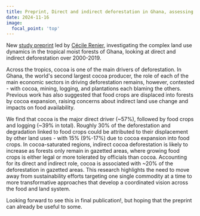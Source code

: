 ```yaml
---
title: Preprint, Direct and indirect deforestation in Ghana, assessing the role of cocoa, mining, plantations, settlements, and food crops and logging
date: 2024-11-16
image:
  focal_point: 'top'
---
```


New [study preprint](https://doi.org/10.31220/agriRxiv.2025.00302) led by [Cécile Renier](https://landsystems-lab.earth/author/cecile-renier/), investigating the complex land use dynamics in the tropical moist forests of Ghana, looking at direct and indirect deforestation over 2000-2019. 

<!--more-->

Across the tropics, cocoa is one of the main drivers of deforestation. In Ghana, the world's second largest cocoa producer, the role of each of the main economic sectors in driving deforestation remains, however, contested - with cocoa, mining, logging, and plantations each blaming the others. Previous work has also suggested that food crops are displaced into forests by cocoa expansion, raising concerns about indirect land use change and impacts on food availability. 

We find that cocoa is the major direct driver (~57%), followed by food crops and logging (~39% in total). Roughly 30% of the deforestation and degradation linked to food crops could be attributed to their displacement by other land uses - with 15% (9%-17%) due to cocoa expansion into food crops. In cocoa-saturated regions, indirect cocoa deforestation is likely to increase as forests only remain in gazetted areas, where growing food crops is either legal or more tolerated by officials than cocoa. Accounting for its direct and indirect role, cocoa is associated with ~20% of the deforestation in gazetted areas. This research highlights the need to move away from sustainability efforts targeting one single commodity at a time to more transformative approaches that develop a coordinated vision across the food and land system.

Looking forward to see this in final publication!, but hoping that the preprint can already be useful to some. 